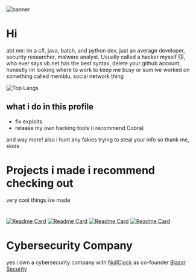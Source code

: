 
![banner](https://i.pinimg.com/originals/0f/c5/7c/0fc57c690ae25c8687562de40b673cd2.gif)
# 
# Hi 
abt me: im a c#, java, batch, and python dev,
just an average developer,
security researcher, malware analyst. Usually called a hacker myself 😼, who ever says vb.net has the best syntax, delete your github account,
honestly im looking where to work to keep me busy or sum ive worked on something called memblu, social network thing

![Top Langs](https://github-readme-stats.vercel.app/api/top-langs/?username=v1s0or&exclude_repo=DanderSpritz-Source,Cobalt,Lost-in-Translation,Soprano,njRAT-Source,Luna-Stealer&langs_count=12&layout=donut&theme=dark)
## what i do in this profile
- fix exploits
- release my own hacking tools (i recommend Cobra)

and way more!
also i hunt any fakies trying to steal your info 
so thank me, skids

# Projects i made i recommend checking out
very cool things ive made
#
[![Readme Card](https://github-readme-stats.vercel.app/api/pin/?username=v1s0or&repo=Lotus&theme=dark)]()
[![Readme Card](https://github-readme-stats.vercel.app/api/pin/?username=v1s0or&repo=Nebula&theme=dark)]()
[![Readme Card](https://github-readme-stats.vercel.app/api/pin/?username=v1s0or&repo=Cobra&theme=dark)]()
[![Readme Card](https://github-readme-stats.vercel.app/api/pin/?username=v1s0or&repo=AternalJaguar&theme=dark)]()
# Cybersecurity Company 
yes i own a cybersecurity company with [NullClock](https://github.com/NullClock) as co-founder [Blazar Security](https://github.com/Blazar-Security)

